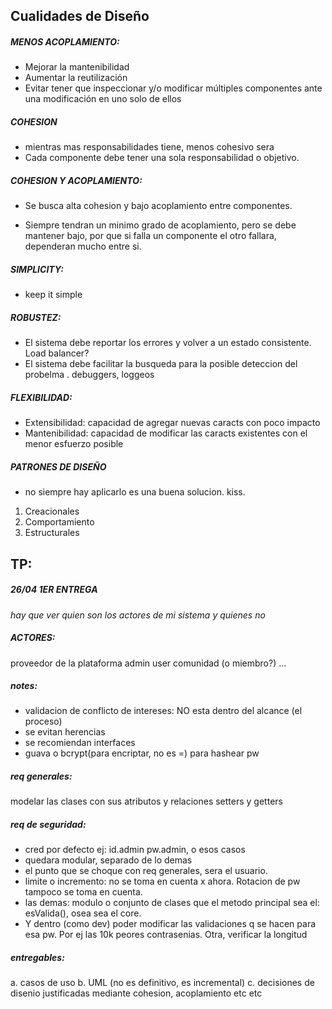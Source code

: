 ## Cualidades de Diseño


<!-- using markdown preview enhanced -> ctrl+shift+v to preview -->

##### MENOS ACOPLAMIENTO:
- Mejorar la mantenibilidad
- Aumentar la reutilización
- Evitar tener que inspeccionar y/o modificar múltiples componentes ante una modificación en uno solo de ellos

##### COHESION
- mientras mas responsabilidades tiene, menos cohesivo sera
- Cada componente debe tener una sola responsabilidad o objetivo.

##### COHESION Y ACOPLAMIENTO:
- Se busca alta cohesion y bajo acoplamiento entre componentes. 

-  Siempre tendran un minimo grado de acoplamiento, pero se debe mantener bajo, por que si falla un componente el otro fallara, dependeran mucho entre si.

##### SIMPLICITY:
- keep it simple

##### ROBUSTEZ:
- El sistema debe reportar los errores y volver a un estado consistente. Load balancer?
- El sistema debe facilitar la busqueda para la posible deteccion del probelma . debuggers, loggeos

##### FLEXIBILIDAD:
- Extensibilidad: capacidad de agregar nuevas caracts con poco impacto
- Mantenibilidad: capacidad de modificar las caracts existentes con el menor esfuerzo posible


##### PATRONES DE DISEÑO

- no siempre hay aplicarlo es una buena solucion. kiss.

1.  Creacionales
2.  Comportamiento
3. Estructurales

## TP:

##### 26/04 1ER ENTREGA

*hay que ver quien son los actores de mi sistema y quienes no*

##### ACTORES:
proveedor de la plataforma
admin
user
comunidad (o miembro?)
...

##### notes:
- validacion de conflicto de intereses: NO esta dentro del alcance (el proceso)
- se evitan herencias
- se recomiendan interfaces
- guava o bcrypt(para encriptar, no es =) para hashear pw

##### req generales:
modelar las clases con sus atributos y relaciones
setters y getters

##### req de seguridad:
- cred por defecto ej: id.admin pw.admin, o esos casos
- quedara modular, separado de lo demas
- el punto que se choque con req generales, sera el usuario.
- limite o incremento: no se toma en cuenta x ahora. Rotacion de pw tampoco se toma en cuenta.
- las demas: modulo o conjunto de clases que el metodo principal sea el: esValida(), osea sea el core. 
- Y dentro (como dev) poder modificar las validaciones q se hacen para esa pw. Por ej las 10k peores contrasenias. Otra, verificar la longitud

##### entregables:

a. casos de uso
b. UML (no es definitivo, es incremental)
c. decisiones de disenio justificadas mediante cohesion, acoplamiento etc etc
